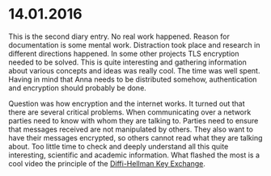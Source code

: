 # 14.01.2016
This is the second diary entry. No real work happened. Reason for documentation
is some mental work. Distraction took place and research in different
directions happened. In some other projects TLS encryption needed to be solved.
This is quite interesting and gathering information about various concepts and
ideas was really cool. The time was well spent. Having in mind that Anna needs
to be distributed somehow, authentication and encryption should probably be
done.

Question was how encryption and the internet works. It turned out that there
are several critical problems. When communicating over a network parties need
to know with whom they are talking to. Parties need to ensure that messages
received are not manipulated by others. They also want to have their messages
encrypted, so others cannot read what they are talking about. Too little time
to check and deeply understand all this quite interesting, scientific and
academic information. What flashed the most is a cool video the principle of
the [Diffi-Hellman Key Exchange](https://www.youtube.com/watch?v=YEBfamv-_do).

